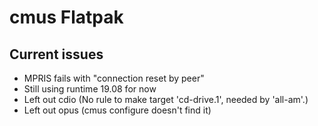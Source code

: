 # cmus Flatpak

## Current issues
- MPRIS fails with "connection reset by peer"
- Still using runtime 19.08 for now
- Left out cdio (No rule to make target 'cd-drive.1', needed by 'all-am'.)
- Left out opus (cmus configure doesn't find it)
